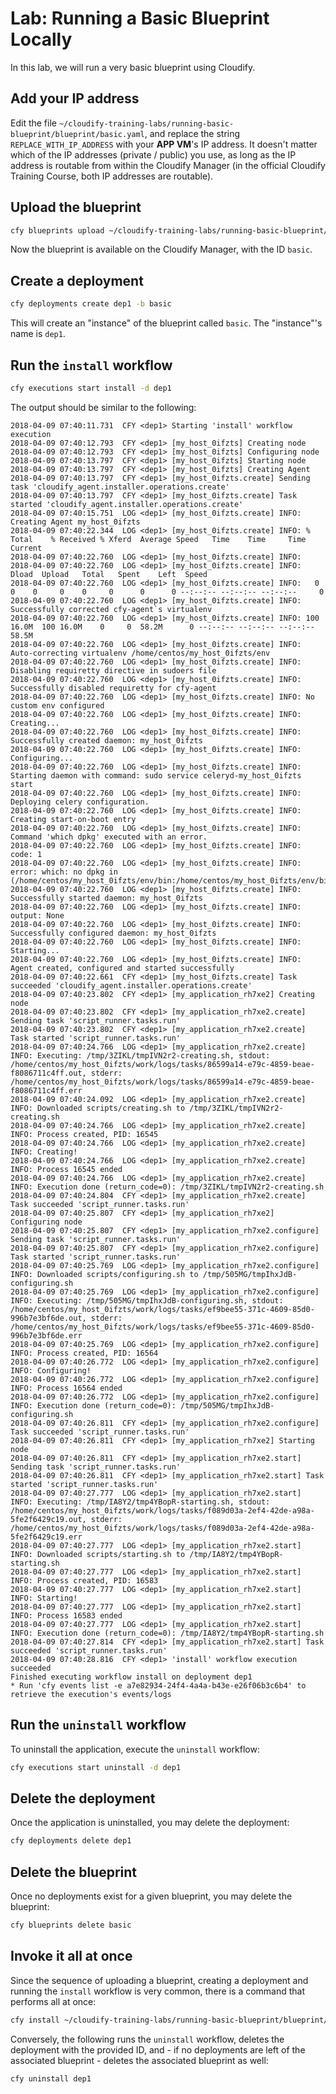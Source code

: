 # Lab: Running a Basic Blueprint Locally

In this lab, we will run a very basic blueprint using Cloudify.

## Add your IP address

Edit the file `~/cloudify-training-labs/running-basic-blueprint/blueprint/basic.yaml`,
and replace the string `REPLACE_WITH_IP_ADDRESS` with your **APP VM**'s IP address.
It doesn't matter which of the IP addresses (private / public) you use, as long as
the IP address is routable from within the Cloudify Manager (in the official Cloudify Training Course,
both IP addresses are routable).

## Upload the blueprint

```bash
cfy blueprints upload ~/cloudify-training-labs/running-basic-blueprint/blueprint/basic.yaml -b basic
```

Now the blueprint is available on the Cloudify Manager, with the ID `basic`.

## Create a deployment

```bash
cfy deployments create dep1 -b basic
```

This will create an "instance" of the blueprint called `basic`. The "instance"'s name is `dep1`.

## Run the `install` workflow

```bash
cfy executions start install -d dep1
```

The output should be similar to the following:

```
2018-04-09 07:40:11.731  CFY <dep1> Starting 'install' workflow execution
2018-04-09 07:40:12.793  CFY <dep1> [my_host_0ifzts] Creating node
2018-04-09 07:40:12.793  CFY <dep1> [my_host_0ifzts] Configuring node
2018-04-09 07:40:13.797  CFY <dep1> [my_host_0ifzts] Starting node
2018-04-09 07:40:13.797  CFY <dep1> [my_host_0ifzts] Creating Agent
2018-04-09 07:40:13.797  CFY <dep1> [my_host_0ifzts.create] Sending task 'cloudify_agent.installer.operations.create'
2018-04-09 07:40:13.797  CFY <dep1> [my_host_0ifzts.create] Task started 'cloudify_agent.installer.operations.create'
2018-04-09 07:40:15.751  LOG <dep1> [my_host_0ifzts.create] INFO: Creating Agent my_host_0ifzts
2018-04-09 07:40:22.344  LOG <dep1> [my_host_0ifzts.create] INFO: % Total    % Received % Xferd  Average Speed   Time    Time     Time  Current
2018-04-09 07:40:22.760  LOG <dep1> [my_host_0ifzts.create] INFO: 
2018-04-09 07:40:22.760  LOG <dep1> [my_host_0ifzts.create] INFO:                                  Dload  Upload   Total   Spent    Left  Speed
2018-04-09 07:40:22.760  LOG <dep1> [my_host_0ifzts.create] INFO:   0     0    0     0    0     0      0      0 --:--:-- --:--:-- --:--:--     0
2018-04-09 07:40:22.760  LOG <dep1> [my_host_0ifzts.create] INFO: Successfully corrected cfy-agent`s virtualenv
2018-04-09 07:40:22.760  LOG <dep1> [my_host_0ifzts.create] INFO: 100 16.0M  100 16.0M    0     0  58.2M      0 --:--:-- --:--:-- --:--:-- 58.5M
2018-04-09 07:40:22.760  LOG <dep1> [my_host_0ifzts.create] INFO: Auto-correcting virtualenv /home/centos/my_host_0ifzts/env
2018-04-09 07:40:22.760  LOG <dep1> [my_host_0ifzts.create] INFO: Disabling requiretty directive in sudoers file
2018-04-09 07:40:22.760  LOG <dep1> [my_host_0ifzts.create] INFO: Successfully disabled requiretty for cfy-agent
2018-04-09 07:40:22.760  LOG <dep1> [my_host_0ifzts.create] INFO: No custom env configured
2018-04-09 07:40:22.760  LOG <dep1> [my_host_0ifzts.create] INFO: Creating...
2018-04-09 07:40:22.760  LOG <dep1> [my_host_0ifzts.create] INFO: Successfully created daemon: my_host_0ifzts
2018-04-09 07:40:22.760  LOG <dep1> [my_host_0ifzts.create] INFO: Configuring...
2018-04-09 07:40:22.760  LOG <dep1> [my_host_0ifzts.create] INFO: Starting daemon with command: sudo service celeryd-my_host_0ifzts start
2018-04-09 07:40:22.760  LOG <dep1> [my_host_0ifzts.create] INFO: Deploying celery configuration.
2018-04-09 07:40:22.760  LOG <dep1> [my_host_0ifzts.create] INFO: Creating start-on-boot entry
2018-04-09 07:40:22.760  LOG <dep1> [my_host_0ifzts.create] INFO: Command 'which dpkg' executed with an error.
2018-04-09 07:40:22.760  LOG <dep1> [my_host_0ifzts.create] INFO: code: 1
2018-04-09 07:40:22.760  LOG <dep1> [my_host_0ifzts.create] INFO: error: which: no dpkg in (/home/centos/my_host_0ifzts/env/bin:/home/centos/my_host_0ifzts/env/bin:/home/centos/my_host_0ifzts/env/bin:/sbin:/bin:/usr/sbin:/usr/bin)
2018-04-09 07:40:22.760  LOG <dep1> [my_host_0ifzts.create] INFO: Successfully started daemon: my_host_0ifzts
2018-04-09 07:40:22.760  LOG <dep1> [my_host_0ifzts.create] INFO: output: None
2018-04-09 07:40:22.760  LOG <dep1> [my_host_0ifzts.create] INFO: Successfully configured daemon: my_host_0ifzts
2018-04-09 07:40:22.760  LOG <dep1> [my_host_0ifzts.create] INFO: Starting...
2018-04-09 07:40:22.760  LOG <dep1> [my_host_0ifzts.create] INFO: Agent created, configured and started successfully
2018-04-09 07:40:22.661  CFY <dep1> [my_host_0ifzts.create] Task succeeded 'cloudify_agent.installer.operations.create'
2018-04-09 07:40:23.802  CFY <dep1> [my_application_rh7xe2] Creating node
2018-04-09 07:40:23.802  CFY <dep1> [my_application_rh7xe2.create] Sending task 'script_runner.tasks.run'
2018-04-09 07:40:23.802  CFY <dep1> [my_application_rh7xe2.create] Task started 'script_runner.tasks.run'
2018-04-09 07:40:24.766  LOG <dep1> [my_application_rh7xe2.create] INFO: Executing: /tmp/3ZIKL/tmpIVN2r2-creating.sh, stdout: /home/centos/my_host_0ifzts/work/logs/tasks/86599a14-e79c-4859-beae-f8086711c4ff.out, stderr: /home/centos/my_host_0ifzts/work/logs/tasks/86599a14-e79c-4859-beae-f8086711c4ff.err
2018-04-09 07:40:24.092  LOG <dep1> [my_application_rh7xe2.create] INFO: Downloaded scripts/creating.sh to /tmp/3ZIKL/tmpIVN2r2-creating.sh
2018-04-09 07:40:24.766  LOG <dep1> [my_application_rh7xe2.create] INFO: Process created, PID: 16545
2018-04-09 07:40:24.766  LOG <dep1> [my_application_rh7xe2.create] INFO: Creating!
2018-04-09 07:40:24.766  LOG <dep1> [my_application_rh7xe2.create] INFO: Process 16545 ended
2018-04-09 07:40:24.766  LOG <dep1> [my_application_rh7xe2.create] INFO: Execution done (return_code=0): /tmp/3ZIKL/tmpIVN2r2-creating.sh
2018-04-09 07:40:24.804  CFY <dep1> [my_application_rh7xe2.create] Task succeeded 'script_runner.tasks.run'
2018-04-09 07:40:25.807  CFY <dep1> [my_application_rh7xe2] Configuring node
2018-04-09 07:40:25.807  CFY <dep1> [my_application_rh7xe2.configure] Sending task 'script_runner.tasks.run'
2018-04-09 07:40:25.807  CFY <dep1> [my_application_rh7xe2.configure] Task started 'script_runner.tasks.run'
2018-04-09 07:40:25.769  LOG <dep1> [my_application_rh7xe2.configure] INFO: Downloaded scripts/configuring.sh to /tmp/505MG/tmpIhxJdB-configuring.sh
2018-04-09 07:40:25.769  LOG <dep1> [my_application_rh7xe2.configure] INFO: Executing: /tmp/505MG/tmpIhxJdB-configuring.sh, stdout: /home/centos/my_host_0ifzts/work/logs/tasks/ef9bee55-371c-4609-85d0-996b7e3bf6de.out, stderr: /home/centos/my_host_0ifzts/work/logs/tasks/ef9bee55-371c-4609-85d0-996b7e3bf6de.err
2018-04-09 07:40:25.769  LOG <dep1> [my_application_rh7xe2.configure] INFO: Process created, PID: 16564
2018-04-09 07:40:26.772  LOG <dep1> [my_application_rh7xe2.configure] INFO: Configuring!
2018-04-09 07:40:26.772  LOG <dep1> [my_application_rh7xe2.configure] INFO: Process 16564 ended
2018-04-09 07:40:26.772  LOG <dep1> [my_application_rh7xe2.configure] INFO: Execution done (return_code=0): /tmp/505MG/tmpIhxJdB-configuring.sh
2018-04-09 07:40:26.811  CFY <dep1> [my_application_rh7xe2.configure] Task succeeded 'script_runner.tasks.run'
2018-04-09 07:40:26.811  CFY <dep1> [my_application_rh7xe2] Starting node
2018-04-09 07:40:26.811  CFY <dep1> [my_application_rh7xe2.start] Sending task 'script_runner.tasks.run'
2018-04-09 07:40:26.811  CFY <dep1> [my_application_rh7xe2.start] Task started 'script_runner.tasks.run'
2018-04-09 07:40:27.777  LOG <dep1> [my_application_rh7xe2.start] INFO: Executing: /tmp/IA8Y2/tmp4YBopR-starting.sh, stdout: /home/centos/my_host_0ifzts/work/logs/tasks/f089d03a-2ef4-42de-a98a-5fe2f6429c19.out, stderr: /home/centos/my_host_0ifzts/work/logs/tasks/f089d03a-2ef4-42de-a98a-5fe2f6429c19.err
2018-04-09 07:40:27.777  LOG <dep1> [my_application_rh7xe2.start] INFO: Downloaded scripts/starting.sh to /tmp/IA8Y2/tmp4YBopR-starting.sh
2018-04-09 07:40:27.777  LOG <dep1> [my_application_rh7xe2.start] INFO: Process created, PID: 16583
2018-04-09 07:40:27.777  LOG <dep1> [my_application_rh7xe2.start] INFO: Starting!
2018-04-09 07:40:27.777  LOG <dep1> [my_application_rh7xe2.start] INFO: Process 16583 ended
2018-04-09 07:40:27.777  LOG <dep1> [my_application_rh7xe2.start] INFO: Execution done (return_code=0): /tmp/IA8Y2/tmp4YBopR-starting.sh
2018-04-09 07:40:27.814  CFY <dep1> [my_application_rh7xe2.start] Task succeeded 'script_runner.tasks.run'
2018-04-09 07:40:28.816  CFY <dep1> 'install' workflow execution succeeded
Finished executing workflow install on deployment dep1
* Run 'cfy events list -e a7e82934-24f4-4a4a-b43e-e26f06b3c6b4' to retrieve the execution's events/logs
```

## Run the `uninstall` workflow

To uninstall the application, execute the `uninstall` workflow:

```bash
cfy executions start uninstall -d dep1
```

## Delete the deployment

Once the application is uninstalled, you may delete the deployment:

```bash
cfy deployments delete dep1
```

## Delete the blueprint

Once no deployments exist for a given blueprint, you may delete the blueprint:

```bash
cfy blueprints delete basic
```

## Invoke it all at once

Since the sequence of uploading a blueprint, creating a deployment and running the `install` workflow is very common,
there is a command that performs all at once:

```bash
cfy install ~/cloudify-training-labs/running-basic-blueprint/blueprint/basic.yaml -b basic -d dep1
```

Conversely, the following runs the `uninstall` workflow, deletes the deployment with the provided ID, and - if
no deployments are left of the associated blueprint - deletes the associated blueprint as well:

```bash
cfy uninstall dep1
```
